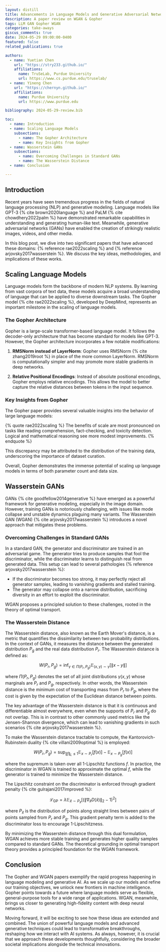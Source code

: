 ```yaml
---
layout: distill
title: Advancements in Language Models and Generative Adversarial Networks
description: A paper review on WGAN & Gopher
tags: LLM GAN Gopher WGAN
categories: take-aways
giscus_comments: true
date: 2024-05-29 09:00:00-0400
featured: false
related_publications: true

authors:
  - name: Yuetian Chen
    url: "https://stry233.github.io/"
    affiliations:
      name: TruSeLab, Purdue University
      url: https://www.cs.purdue.edu/truselab/
  - name: Yineng Chen
    url: "https://chernyn.github.io/"
    affiliations:
      name: Purdue University
      url: https://www.purdue.edu

bibliography: 2024-05-29-review.bib

toc:
  - name: Introduction 
  - name: Scaling Language Models
    subsections:
      - name: The Gopher Architecture
      - name: Key Insights from Gopher
  - name: Wasserstein GANs
    subsections:  
      - name: Overcoming Challenges in Standard GANs
      - name: The Wasserstein Distance
  - name: Conclusion

---
```


## Introduction

Recent years have seen tremendous progress in the fields of natural language processing (NLP) and generative modeling. Language models like GPT-3 {% cite brown2020language %} and PaLM {% cite chowdhery2022palm %} have demonstrated remarkable capabilities in understanding and generating human-like text. Meanwhile, generative adversarial networks (GANs) have enabled the creation of strikingly realistic images, videos, and other media. 

In this blog post, we dive into two significant papers that have advanced these domains: {% reference rae2022scaling %} and {% reference arjovsky2017wasserstein %}. We discuss the key ideas, methodologies, and implications of these works.

## Scaling Language Models

Language models form the backbone of modern NLP systems. By learning from vast corpora of text data, these models acquire a broad understanding of language that can be applied to diverse downstream tasks. The Gopher model {% cite rae2022scaling %}, developed by DeepMind, represents an important milestone in the scaling of language models.

### The Gopher Architecture

Gopher is a large-scale transformer-based language model. It follows the decoder-only architecture that has become standard for models like GPT-3. However, the Gopher architecture incorporates a few notable modifications:

1. **RMSNorm instead of LayerNorm**: Gopher uses RMSNorm {% cite zhang2019root %} in place of the more common LayerNorm. RMSNorm is computationally simpler and may promote more stable gradients in deep networks.

2. **Relative Positional Encodings**: Instead of absolute positional encodings, Gopher employs relative encodings. This allows the model to better capture the relative distances between tokens in the input sequence.

### Key Insights from Gopher

The Gopher paper provides several valuable insights into the behavior of large language models:

{% quote rae2022scaling %}
The benefits of scale are most pronounced on tasks like reading comprehension, fact-checking, and toxicity detection. Logical and mathematical reasoning see more modest improvements.
{% endquote %}

This discrepancy may be attributed to the distribution of the training data, underscoring the importance of dataset curation.

Overall, Gopher demonstrates the immense potential of scaling up language models in terms of both parameter count and data size.

## Wasserstein GANs

GANs {% cite goodfellow2014generative %} have emerged as a powerful framework for generative modeling, especially in the image domain. However, training GANs is notoriously challenging, with issues like mode collapse and unstable dynamics plaguing many variants. The Wasserstein GAN (WGAN) {% cite arjovsky2017wasserstein %} introduces a novel approach that mitigates these problems.

### Overcoming Challenges in Standard GANs

In a standard GAN, the generator and discriminator are trained in an adversarial game. The generator tries to produce samples that fool the discriminator, while the discriminator learns to distinguish real from generated data. This setup can lead to several pathologies {% reference arjovsky2017wasserstein %}:

- If the discriminator becomes too strong, it may perfectly reject all generator samples, leading to vanishing gradients and stalled training.
- The generator may collapse onto a narrow distribution, sacrificing diversity in an effort to exploit the discriminator.

WGAN proposes a principled solution to these challenges, rooted in the theory of optimal transport.

### The Wasserstein Distance

The Wasserstein distance, also known as the Earth Mover's distance, is a metric that quantifies the dissimilarity between two probability distributions. In the context of GANs, it measures the distance between the generated distribution $P_g$ and the real data distribution $P_r$. The Wasserstein distance is defined as:

$$
\label{eq:wasserstein}
W(P_r, P_g) = \inf_{\gamma \in \Pi(P_r, P_g)} \mathbb{E}_{(x, y) \sim \gamma}[\|x - y\|]
$$

where $\Pi(P_r, P_g)$ denotes the set of all joint distributions $\gamma(x, y)$ whose marginals are $P_r$ and $P_g$, respectively. In other words, the Wasserstein distance is the minimum cost of transporting mass from $P_r$ to $P_g$, where the cost is given by the expectation of the Euclidean distance between points.

The key advantage of the Wasserstein distance is that it is continuous and differentiable almost everywhere, even when the supports of $P_r$ and $P_g$ do not overlap. This is in contrast to other commonly used metrics like the Jensen-Shannon divergence, which can lead to vanishing gradients in such scenarios {% cite arjovsky2017wasserstein %}.

To make the Wasserstein distance tractable to compute, the Kantorovich-Rubinstein duality {% cite villani2009optimal %} is employed:

$$
\label{eq:kantorovich}
W(P_r, P_g) = \sup_{\|f\|_L \leq 1} \mathbb{E}_{x \sim P_r}[f(x)] - \mathbb{E}_{x \sim P_g}[f(x)]
$$

where the supremum is taken over all 1-Lipschitz functions $f$. In practice, the discriminator in WGAN is trained to approximate the optimal $f$, while the generator is trained to minimize the Wasserstein distance.

The Lipschitz constraint on the discriminator is enforced through gradient penalty {% cite gulrajani2017improved %}:

$$
\label{eq:gradient_penalty}
\mathcal{L}_{\text{GP}} = \lambda \mathbb{E}_{\hat{x} \sim P_{\hat{x}}}[(\|\nabla_{\hat{x}} D(\hat{x})\|_2 - 1)^2]
$$

where $P_{\hat{x}}$ is the distribution of points along straight lines between pairs of points sampled from $P_r$ and $P_g$. This gradient penalty term is added to the discriminator loss to encourage 1-Lipschitzness.

By minimizing the Wasserstein distance through this dual formulation, WGAN achieves more stable training and generates higher quality samples compared to standard GANs. The theoretical grounding in optimal transport theory provides a principled foundation for the WGAN framework.

## Conclusion

The Gopher and WGAN papers exemplify the rapid progress happening in language modeling and generative AI. As we scale up our models and refine our training objectives, we unlock new frontiers in machine intelligence. Gopher points towards a future where language models serve as flexible, general-purpose tools for a wide range of applications. WGAN, meanwhile, brings us closer to generating high-fidelity content with deep neural networks.

Moving forward, it will be exciting to see how these ideas are extended and combined. The union of powerful language models and advanced generative techniques could lead to transformative breakthroughs, reshaping how we interact with AI systems. As always, however, it is crucial that we approach these developments thoughtfully, considering the broader societal implications alongside the technical innovations.

